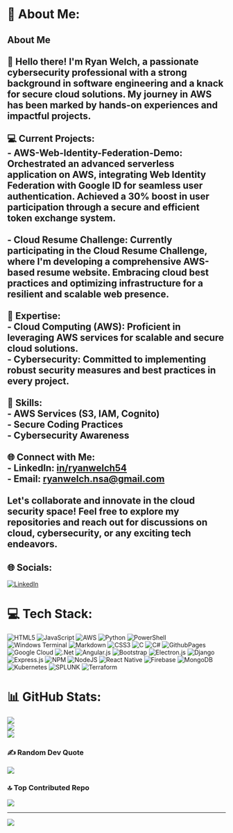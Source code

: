 # 💫 About Me:
## About Me<br><br>👋 Hello there! I'm Ryan Welch, a passionate cybersecurity professional with a strong background in software engineering and a knack for secure cloud solutions. My journey in AWS has been marked by hands-on experiences and impactful projects.<br><br>💻 **Current Projects:**<br>- **AWS-Web-Identity-Federation-Demo:** Orchestrated an advanced serverless application on AWS, integrating Web Identity Federation with Google ID for seamless user authentication. Achieved a 30% boost in user participation through a secure and efficient token exchange system.<br><br>- **Cloud Resume Challenge:** Currently participating in the Cloud Resume Challenge, where I'm developing a comprehensive AWS-based resume website. Embracing cloud best practices and optimizing infrastructure for a resilient and scalable web presence.<br><br>🚀 **Expertise:**<br>- Cloud Computing (AWS): Proficient in leveraging AWS services for scalable and secure cloud solutions.<br>- Cybersecurity: Committed to implementing robust security measures and best practices in every project.<br><br>🔧 **Skills:**<br>- AWS Services (S3, IAM, Cognito)<br>- Secure Coding Practices<br>- Cybersecurity Awareness<br><br>🌐 **Connect with Me:**<br>- LinkedIn: [in/ryanwelch54](https://www.linkedin.com/in/ryanwelch54/)<br>- Email: ryanwelch.nsa@gmail.com<br><br>Let's collaborate and innovate in the cloud security space! Feel free to explore my repositories and reach out for discussions on cloud, cybersecurity, or any exciting tech endeavors.<br>


## 🌐 Socials:
[![LinkedIn](https://img.shields.io/badge/LinkedIn-%230077B5.svg?logo=linkedin&logoColor=white)](https://linkedin.com/in/ryanwelch54) 

# 💻 Tech Stack:
![HTML5](https://img.shields.io/badge/html5-%23E34F26.svg?style=for-the-badge&logo=html5&logoColor=white) ![JavaScript](https://img.shields.io/badge/javascript-%23323330.svg?style=for-the-badge&logo=javascript&logoColor=%23F7DF1E) ![AWS](https://img.shields.io/badge/AWS-%23FF9900.svg?style=for-the-badge&logo=amazon-aws&logoColor=white) ![Python](https://img.shields.io/badge/python-3670A0?style=for-the-badge&logo=python&logoColor=ffdd54) ![PowerShell](https://img.shields.io/badge/PowerShell-%235391FE.svg?style=for-the-badge&logo=powershell&logoColor=white) ![Windows Terminal](https://img.shields.io/badge/Windows%20Terminal-%234D4D4D.svg?style=for-the-badge&logo=windows-terminal&logoColor=white) ![Markdown](https://img.shields.io/badge/markdown-%23000000.svg?style=for-the-badge&logo=markdown&logoColor=white) ![CSS3](https://img.shields.io/badge/css3-%231572B6.svg?style=for-the-badge&logo=css3&logoColor=white) ![C](https://img.shields.io/badge/c-%2300599C.svg?style=for-the-badge&logo=c&logoColor=white) ![C#](https://img.shields.io/badge/c%23-%23239120.svg?style=for-the-badge&logo=csharp&logoColor=white) ![GithubPages](https://img.shields.io/badge/github%20pages-121013?style=for-the-badge&logo=github&logoColor=white) ![Google Cloud](https://img.shields.io/badge/GoogleCloud-%234285F4.svg?style=for-the-badge&logo=google-cloud&logoColor=white) ![.Net](https://img.shields.io/badge/.NET-5C2D91?style=for-the-badge&logo=.net&logoColor=white) ![Angular.js](https://img.shields.io/badge/angular.js-%23E23237.svg?style=for-the-badge&logo=angularjs&logoColor=white) ![Bootstrap](https://img.shields.io/badge/bootstrap-%238511FA.svg?style=for-the-badge&logo=bootstrap&logoColor=white) ![Electron.js](https://img.shields.io/badge/Electron-191970?style=for-the-badge&logo=Electron&logoColor=white) ![Django](https://img.shields.io/badge/django-%23092E20.svg?style=for-the-badge&logo=django&logoColor=white) ![Express.js](https://img.shields.io/badge/express.js-%23404d59.svg?style=for-the-badge&logo=express&logoColor=%2361DAFB) ![NPM](https://img.shields.io/badge/NPM-%23CB3837.svg?style=for-the-badge&logo=npm&logoColor=white) ![NodeJS](https://img.shields.io/badge/node.js-6DA55F?style=for-the-badge&logo=node.js&logoColor=white) ![React Native](https://img.shields.io/badge/react_native-%2320232a.svg?style=for-the-badge&logo=react&logoColor=%2361DAFB) ![Firebase](https://img.shields.io/badge/Firebase-039BE5?style=for-the-badge&logo=Firebase&logoColor=white) ![MongoDB](https://img.shields.io/badge/MongoDB-%234ea94b.svg?style=for-the-badge&logo=mongodb&logoColor=white) ![Kubernetes](https://img.shields.io/badge/kubernetes-%23326ce5.svg?style=for-the-badge&logo=kubernetes&logoColor=white) ![SPLUNK](https://img.shields.io/badge/splunk-000000.svg?style=for-the-badge&logo=splunk&color=%23000000) ![Terraform](https://img.shields.io/badge/terraform-%235835CC.svg?style=for-the-badge&logo=terraform&logoColor=white)
# 📊 GitHub Stats:
![](https://github-readme-stats.vercel.app/api?username=ryanwelchtech&theme=dark&hide_border=false&include_all_commits=true&count_private=true)<br/>
![](https://github-readme-streak-stats.herokuapp.com/?user=ryanwelchtech&theme=dark&hide_border=false)<br/>
![](https://github-readme-stats.vercel.app/api/top-langs/?username=ryanwelchtech&theme=dark&hide_border=false&include_all_commits=true&count_private=true&layout=compact)

### ✍️ Random Dev Quote
![](https://quotes-github-readme.vercel.app/api?type=horizontal&theme=radical)

### 🔝 Top Contributed Repo
![](https://github-contributor-stats.vercel.app/api?username=ryanwelchtech&limit=5&theme=dark&combine_all_yearly_contributions=true)

---
[![](https://visitcount.itsvg.in/api?id=ryanwelchtech&icon=0&color=0)](https://visitcount.itsvg.in)

<!-- Proudly created with GPRM ( https://gprm.itsvg.in ) -->
